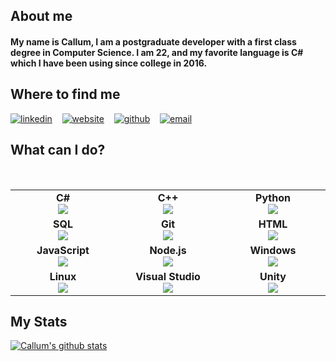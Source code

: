 ## About me
#### My name is Callum, I am a postgraduate developer with a first class degree in Computer Science. I am 22, and my favorite language is C# which I have been using since college in 2016.
<!--
**CallyyllaC/CallyyllaC** is a ✨ _special_ ✨ repository because its `README.md` (this file) appears on your GitHub profile.

Here are some ideas to get you started:
- 🔭 I’m currently working on ...
- 🌱 I’m currently learning ...
- 👯 I’m looking to collaborate on ...
- 🤔 I’m looking for help with ...
- 💬 Ask me about ...
- 📫 How to reach me: ...
- 😄 Pronouns: ...
- ⚡ Fun fact: ...
-->
## Where to find me

  [![linkedin](https://img.icons8.com/fluent/50/000000/linkedin.png)](https://www.linkedin.com/in/mustafadalga) &nbsp;&nbsp;
  [![website](https://img.icons8.com/wired/50/000000/domain.png)](https://callum-dg.heroku.com) &nbsp;&nbsp;
  [![github](https://img.icons8.com/wired/50/000000/github.png)](https://github.com/callyyllac) &nbsp;&nbsp;
  [![email](https://img.icons8.com/wired/50/000000/email.png)](mailto:cgainsborough@protonmail.ch)


## What can I do?

<br>
<table>
<tbody>
 <tr>
<td align="center" width="20%">
<span><b><center>C#</center></b></span> 
<img src="https://img.icons8.com/ios/50/000000/c-sharp-logo.png"/>
</td>

<td align="center" width="20%">
<span><b><center>C++</center></b></span> 
<img src="https://img.icons8.com/ios/50/000000/c-plus-plus-logo.png"/>
</td>

<td align="center" width="20%">
<span><b><center>Python</center></b></span>
<img src="https://img.icons8.com/ios/50/000000/python.png"/>
</td>
</tr>

<tr>
<td align="center" width="20%">
<span><b><center>SQL</center></b></span>
<img src="https://img.icons8.com/wired/50/000000/sql.png"/>
</td>

<td align="center" width="20%">
<span><b><center>Git</center></b></span> 
<img src="https://img.icons8.com/ios/50/000000/git.png"/>
</td>

<td align="center" width="20%">
<span><b><center>HTML</center></b></span> 
<img src="https://img.icons8.com/wired/50/000000/html-5.png"/>
</td>
</tr>

<tr>
<td align="center" width="20%">
<span><b><center>JavaScript</center></b></span> 
<img src="https://img.icons8.com/wired/50/000000/javascript.png"/>
</td>

<td align="center" width="20%">
<span><b><center>Node.js</center></b></span> 
<img src="https://img.icons8.com/windows/50/000000/nodejs.png"/>
</td>



<td align="center" width="20%">
<span><b><center>Windows</center></b></span> 
<img src="https://img.icons8.com/windows/50/000000/windows-10.png"/>
</td>
</tr>

<tr>
<td align="center" width="20%">
<span><b><center>Linux</center></b></span> 
<img src="https://img.icons8.com/wired/64/000000/linux.png"/>
</td>

<td align="center" width="20%">
<span><b><center>Visual Studio</center></b></span> 
<img src="https://img.icons8.com/windows/50/000000/visual-studio.png"/>
</td>

<td align="center" width="20%">
<span><b><center>Unity</center></b></span> 
<img src="https://img.icons8.com/wired/50/000000/unity.png"/>
</td>
</tr>

</tbody>
</table>

## My Stats

[![Callum's github stats](https://github-readme-stats.vercel.app/api?username=callyyllac&show_icons=true)](https://github.com/callyyllac)
